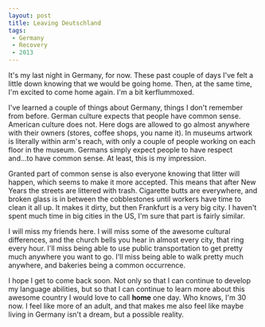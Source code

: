 ```yaml
---
layout: post
title: Leaving Deutschland
tags:
 - Germany
 - Recovery
 - 2013
---
```


It's my last night in Germany, for now.  These past couple of days I've felt a little down knowing that we would be going home.  Then, at the same time, I'm excited to come home again.  I'm a bit kerflummoxed.  

I've learned a couple of things about Germany, things I don't remember from before.  German culture expects that people have common sense.  American culture does not.  Here dogs are allowed to go almost anywhere with their owners (stores, coffee shops, you name it).  In museums artwork is literally within arm's reach, with only a couple of people working on each floor in the museum.  Germans simply expect people to have respect and...to have common sense.  At least, this is my impression.

Granted part of common sense is also everyone knowing that litter will happen, which seems to make it more accepted.  This means that after New Years the streets are littered with trash.  Cigarette butts are everywhere, and broken glass is in between the cobblestones until workers have time to clean it all up.  It makes it dirty, but then Frankfurt is a very big city.  I haven't spent much time in big cities in the US, I'm sure that part is fairly similar.

I will miss my friends here.  I will miss some of the awesome cultural differences, and the church bells you hear in almost every city, that ring every hour.  I'll miss being able to use public transportation to get pretty much anywhere you want to go.  I'll miss being able to walk pretty much anywhere, and bakeries being a common occurrence.

I hope I get to come back soon.  Not only so that I can continue to develop my language abilities, but so that I can continue to learn more about this awesome country I would love to call **home** one day.  Who knows, I'm 30 now.  I feel like more of an adult, and that makes me also feel like maybe living in Germany isn't a dream, but a possible reality.
